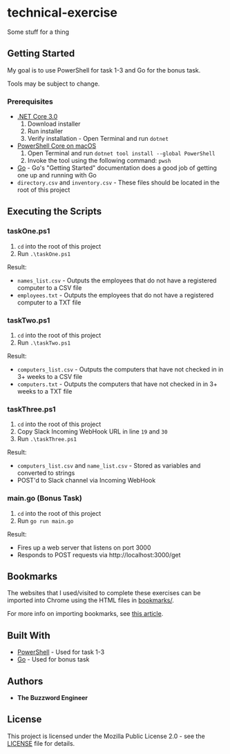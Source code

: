 # technical-exercise
Some stuff for a thing

## Getting Started

My goal is to use PowerShell for task 1-3 and Go for the bonus task.

Tools may be subject to change.

### Prerequisites

* [.NET Core 3.0](https://docs.microsoft.com/en-us/powershell/scripting/install/installing-powershell-core-on-macos?view=powershell-6)
    1. Download installer
    2. Run installer
    3. Verify installation - Open Terminal and run `dotnet`
* [PowerShell Core on macOS](https://docs.microsoft.com/en-us/powershell/scripting/install/installing-powershell-core-on-macos?view=powershell-6)
    1. Open Terminal and run `dotnet tool install --global PowerShell`
    2. Invoke the tool using the following command: `pwsh`
* [Go](https://golang.org/doc/install#install) - Go's "Getting Started" documentation does a good job of getting one up and running with Go
* `directory.csv` and `inventory.csv` - These files should be located in the root of this project

## Executing the Scripts

### taskOne.ps1

1. `cd` into the root of this project
2. Run `.\taskOne.ps1`

Result:
* `names_list.csv` - Outputs the employees that do not have a registered computer to a CSV file
* `employees.txt` - Outputs the employees that do not have a registered computer to a TXT file

### taskTwo.ps1

1. `cd` into the root of this project
2. Run `.\taskTwo.ps1`

Result: 
* `computers_list.csv` - Outputs the computers that have not checked in in 3+ weeks to a CSV file
* `computers.txt` - Outputs the computers that have not checked in in 3+ weeks to a TXT file

### taskThree.ps1

1. `cd` into the root of this project
2. Copy Slack Incoming WebHook URL in line `19` and `30`
3. Run `.\taskThree.ps1`

Result: 
* `computers_list.csv` and `name_list.csv` - Stored as variables and converted to strings
* POST'd to Slack channel via Incoming WebHook

### main.go (Bonus Task)

1. `cd` into the root of this project
2. Run `go run main.go`

Result: 
* Fires up a web server that listens on port 3000
* Responds to POST requests via http://localhost:3000/get

## Bookmarks

The websites that I used/visited to complete these exercises can be imported into Chrome using the HTML files in [bookmarks/](bookmarks/).

For more info on importing bookmarks, see [this article](https://support.google.com/chrome/answer/96816?hl=en).

## Built With

* [PowerShell](https://github.com/PowerShell/PowerShell) - Used for task 1-3
* [Go](https://github.com/golang/go) - Used for bonus task

## Authors

* **The Buzzword Engineer**

## License

This project is licensed under the Mozilla Public License 2.0 - see the [LICENSE](LICENSE) file for details.
